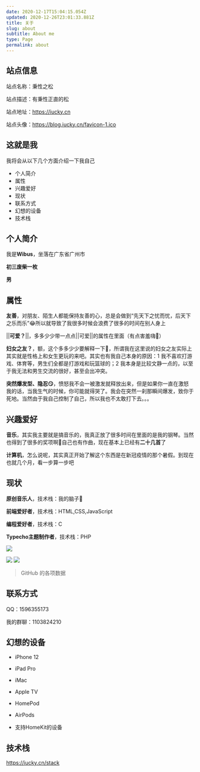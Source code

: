 ```yaml
---
date: 2020-12-17T15:04:15.054Z
updated: 2020-12-26T23:01:33.881Z
title: 关于
slug: about
subtitle: About me
type: Page
permalink: about
---
```



## 站点信息

站点名称：秉性之松

站点描述：有秉性正直的松

站点地址：https://iucky.cn

站点头像：https://blog.iucky.cn/favicon-1.ico

## 这就是我



我将会从以下几个方面介绍一下我自己

- 个人简介
- 属性
- 兴趣爱好
- 现状
- 联系方式
- 幻想的设备
- 技术栈

## 个人简介

我是**Wibus**，坐落在广东省广州市

**初三废柴一枚**

**男**

## 属性

**友善**，对朋友、陌生人都能保持友善的心，总是会做到“先天下之忧而忧，后天下之乐而乐”😂所以就导致了我很多时候会浪费了很多的时间在别人身上

||**可爱？**||，多多少少带一点点||可爱||的属性在里面（有点害羞嗨🤭）

**妇女之友？**，额，这个多多少少要解释一下🥴，所谓我在这里说的妇女之友实际上其实就是性格上和女生更玩的来吧。其实也有我自己本身的原因：1 我不喜欢打游戏、体育等，男生们全都是打游戏和玩篮球的；2 我本身是比较文静一点的，以至于我无法和男生交流的很好，甚至会出冲突。

**突然爆发型、隐忍😏**，愤怒我不会一被激发就释放出来，但是如果你一直在激怒我的话，当我生气的时候，你可能就得哭了。我会在突然一刹那瞬间爆发，致你于死地。当然由于我自己控制了自己，所以我也不太敢打下去。。。

## 兴趣爱好

**音乐**，其实我主要就是搞音乐的，我真正放了很多时间在里面的是我的钢琴。当然也得到了很多的奖项啊🌯自己也有作曲，现在基本上已经有**二十几首**了

**计算机**，怎么说呢，其实真正开始了解这个东西是在新冠疫情的那个暑假。到现在也就几个月，看一步算一步吧

## 现状

**原创音乐人**，技术栈：我的脑子🤣

**前端爱好者**，技术栈：HTML,CSS,JavaScript

**编程爱好者**，技术栈：C

**Typecho主题制作者**，技术栈：PHP

![](https://ghchart.rshah.org/wibus-wee)

![](https://github-readme-stats.vercel.app/api/top-langs/?username=wibus-wee&layout=compact) 
![](https://github-readme-stats.vercel.app/api?username=wibus-wee&count_private=true&show_icons=true)

> GitHub 的各项数据

## 联系方式

QQ：1596355173

我的群聊：1103824210

## 幻想的设备

- iPhone 12

- iPad Pro

- iMac

- Apple TV

- HomePod

- AirPods

- 支持HomeKit的设备

## 技术栈

https://iucky.cn/stack